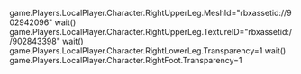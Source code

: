 game.Players.LocalPlayer.Character.RightUpperLeg.MeshId="rbxassetid://902942096"
wait()
game.Players.LocalPlayer.Character.RightUpperLeg.TextureID="rbxassetid://902843398"
wait()
game.Players.LocalPlayer.Character.RightLowerLeg.Transparency=1
wait()
game.Players.LocalPlayer.Character.RightFoot.Transparency=1
